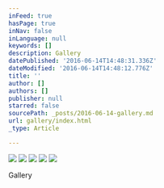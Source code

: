```yaml
---
inFeed: true
hasPage: true
inNav: false
inLanguage: null
keywords: []
description: Gallery
datePublished: '2016-06-14T14:48:31.336Z'
dateModified: '2016-06-14T14:48:12.776Z'
title: ''
author: []
authors: []
publisher: null
starred: false
sourcePath: _posts/2016-06-14-gallery.md
url: gallery/index.html
_type: Article

---
```

![](https://the-grid-user-content.s3-us-west-2.amazonaws.com/d94ba0e7-bb0b-450b-917e-7d3c2f1b7b13.jpg)
![](https://the-grid-user-content.s3-us-west-2.amazonaws.com/210c8c05-3afb-4e62-8efa-abea681884b5.jpg)
![](https://the-grid-user-content.s3-us-west-2.amazonaws.com/d6192911-fd8d-4b1c-b46f-78f426e14530.jpg)
![](https://the-grid-user-content.s3-us-west-2.amazonaws.com/9fb3eb50-eb89-4749-be30-e1b187e8e79b.jpg)
![](https://the-grid-user-content.s3-us-west-2.amazonaws.com/8203b73b-5223-4f1f-afbc-0f37c415f85d.jpg)

Gallery